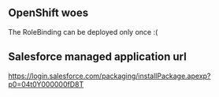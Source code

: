 ## OpenShift woes

The RoleBinding can be deployed only once :(

## Salesforce managed application url

<https://login.salesforce.com/packaging/installPackage.apexp?p0=04t0Y000000fD8T>
